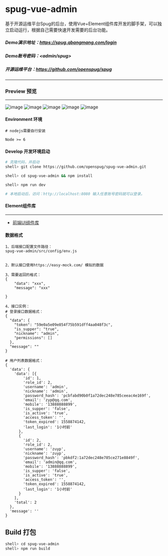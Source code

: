 # spug-vue-admin

基于开源运维平台Spug的后台，使用Vue+Element组件库开发的脚手架，可以独立启动运行，根据自己需要快速开发需要的后台功能。


##### Demo演示地址：<https://spug.qbangmang.com/login>
##### Demo账号密码：<admin/spug>

##### 开源运维平台：https://github.com/openspug/spug

--- 

### Preview 预览
----------------------------
![image](http://image.qbangmang.com/login.gif)
![image](http://image.qbangmang.com/user.gif)
![image](http://image.qbangmang.com/host.gif)
![image](http://image.qbangmang.com/publish.gif)
![image](http://image.qbangmang.com/tasks.gif)


#### Environment 环境

```
# nodejs需要自行安装

Node >= 6
```

#### Develop 开发环境启动

``` bash
# 克隆代码，并启动
shell> git clone https://github.com/openspug/spug-vue-admin.git

shell> cd spug-vue-admin && npm install

shell> npm run dev

# 本地启动后，访问：http://localhost:8080 输入任意账号密码就可以登录。

```

#### Element组件库
----------------------------
 * [前端UI组件库](https://element.eleme.cn/2.8/#/zh-CN/component/installation)

#### 数据格式
```
1、后端接口配置文件路径：
spug-vue-admin/src/config/env.js


2、默认接口使用https://easy-mock.com/ 模拟的数据

3、需要返回的格式：
{
    "data": "xxx",
    "message": "xxx"
    
}

4、接口实例：
# 登录接口数据格式：
{
  "data": {
    "token": "59e0a5e09e854f75b591dff4aa048f3c",
    "is_supper": "true",
    "nickname": "admin",
    "permissions": []
  },
  "message": ""
}

# 用户列表数据格式：
{
  'data': {
    'data': [{
        'id': 1,
        'role_id': 2,
        'username': 'admin',
        'nickname': 'admin',
        'password_hash': 'pcbfabd90b0f1a72dec248e785ceeac4e169f',
        'email': 'zyp@qq.com',
        'mobile': '13888888899',
        'is_supper': 'false',
        'is_active': 'true',
        'access_token': '',
        'token_expired': 1558874142,
        'last_login': '1小时前'
      },
      {
        'id': 2,
        'role_id': 2,
        'username': 'zuyp',
        'nickname': 'zuyp',
        'password_hash': 'pbkdf2:1a72dec248e785ce271e8849f',
        'email': 'admin@qq.com',
        'mobile': '13888888899',
        'is_supper': 'false',
        'is_active': 'true',
        'access_token': '',
        'token_expired': 1558874142,
        'last_login': '1小时前'
      }
    ],
    'total': 2
  },
  'message': ''
}

```


## Build 打包

``` bash
shell> cd spug-vue-admin 
shell> npm run build

```
